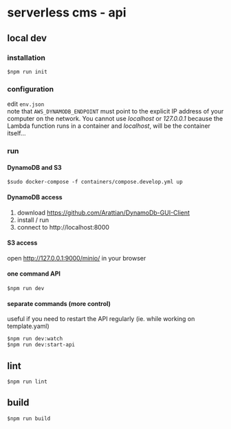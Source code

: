 # serverless cms - api

## local dev

### installation

`$npm run init`

### configuration

edit `env.json`  
note that `AWS_DYNAMODB_ENDPOINT` must point to the explicit IP address
of your computer on the network. You cannot use _localhost_ or _127.0.0.1_ because
the Lambda function runs in a container and _localhost_, will be the container itself...

### run

#### DynamoDB and S3

`$sudo docker-compose -f containers/compose.develop.yml up`

#### DynamoDB access

1. download https://github.com/Arattian/DynamoDb-GUI-Client
1. install / run
1. connect to http://localhost:8000

#### S3 access

open http://127.0.0.1:9000/minio/ in your browser

#### one command API

`$npm run dev`

#### separate commands (more control)

useful if you need to restart the API regularly (ie. while working on template.yaml)

`$npm run dev:watch`  
`$npm run dev:start-api`

## lint

`$npm run lint`

## build

`$npm run build`
